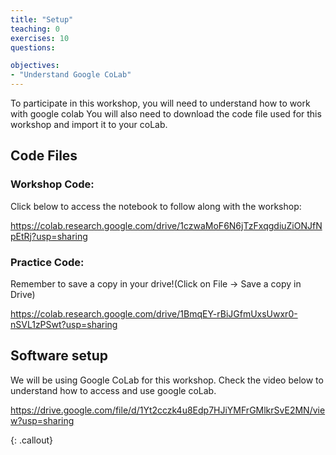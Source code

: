 ```yaml
---
title: "Setup"
teaching: 0
exercises: 10
questions:

objectives:
- "Understand Google CoLab"
---
```


To participate in this workshop, you will need to understand how to work with google colab You will also need to download the code file used for this workshop and import it to your coLab. 


## Code Files
### Workshop Code:
Click below to access the notebook to follow along with the workshop:

https://colab.research.google.com/drive/1czwaMoF6N6jTzFxqgdiuZiONJfNpEtRj?usp=sharing



### Practice Code:
Remember to save a copy in your drive!(Click on File -> Save a copy in Drive)

https://colab.research.google.com/drive/1BmqEY-rBiJGfmUxsUwxr0-nSVL1zPSwt?usp=sharing



## Software setup
We will be using Google CoLab for this workshop. Check the video below to understand how to access and use google coLab.

https://drive.google.com/file/d/1Yt2cczk4u8Edp7HJiYMFrGMlkrSvE2MN/view?usp=sharing


{: .callout}

